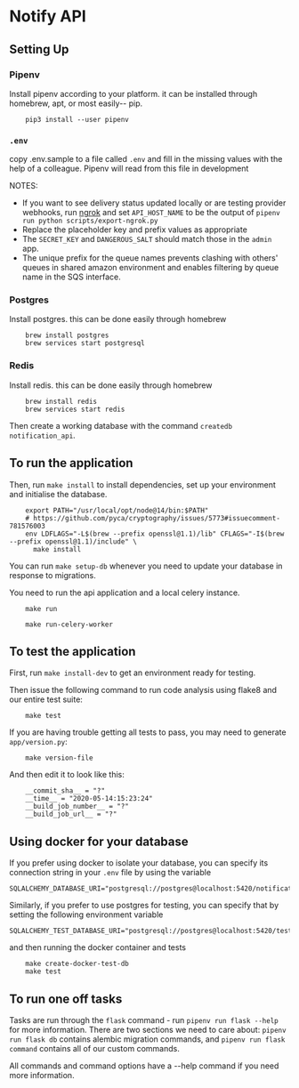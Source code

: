 # Notify API

## Setting Up

### Pipenv

Install pipenv according to your platform. it can be installed through
homebrew, apt, or most easily-- pip.

```shell
    pip3 install --user pipenv
```

### `.env`

copy .env.sample to a file called `.env` and fill in the missing values with the
help of a colleague. Pipenv will read from this file in development

NOTES:

- If you want to see delivery status updated locally or are testing provider webhooks, run [ngrok](https://ngrok.com) and set `API_HOST_NAME` to be the output of `pipenv run python scripts/export-ngrok.py`
- Replace the placeholder key and prefix values as appropriate
- The `SECRET_KEY` and `DANGEROUS_SALT` should match those in the `admin` app.
- The unique prefix for the queue names prevents clashing with others' queues in shared amazon environment and enables filtering by queue name in the SQS interface.

### Postgres

Install postgres. this can be done easily through homebrew

```shell
    brew install postgres
    brew services start postgresql
```

### Redis

Install redis. this can be done easily through homebrew

```shell
    brew install redis
    brew services start redis
```

Then create a working database with the command `createdb notification_api`.

## To run the application

Then, run `make install` to install dependencies, set up your environment and
initialise the database.
```
    export PATH="/usr/local/opt/node@14/bin:$PATH"
    # https://github.com/pyca/cryptography/issues/5773#issuecomment-781576003
    env LDFLAGS="-L$(brew --prefix openssl@1.1)/lib" CFLAGS="-I$(brew --prefix openssl@1.1)/include" \
      make install
```

You can run `make setup-db` whenever you need to update your database in response
to migrations.

You need to run the api application and a local celery instance.

```shell
    make run
```

```shell
    make run-celery-worker
```

## To test the application

First, run `make install-dev` to get an environment ready for testing.

Then issue the following command to run code analysis using flake8 and our
entire test suite:

```shell
    make test
```

If you are having trouble getting all tests to pass, you may need to generate `app/version.py`:

```shell
    make version-file
```

And then edit it to look like this:

```shell
    __commit_sha__ = "?"
    __time__ = "2020-05-14:15:23:24"
    __build_job_number__ = "?"
    __build_job_url__ = "?"
```

## Using docker for your database

If you prefer using docker to isolate your database, you can
specify its connection string in your `.env` file by using the variable

```
SQLALCHEMY_DATABASE_URI="postgresql://postgres@localhost:5420/notification_api"
```

Similarly, if you prefer to use postgres for testing, you can specify that
by setting the following environment variable

```
SQLALCHEMY_TEST_DATABASE_URI="postgresql://postgres@localhost:5420/test_notification_api"
```

and then running the docker container and tests

```
    make create-docker-test-db
    make test
```

## To run one off tasks

Tasks are run through the `flask` command - run `pipenv run flask --help` for more information. There are two sections we need to
care about: `pipenv run flask db` contains alembic migration commands, and `pipenv run flask command` contains all of our custom commands.

All commands and command options have a --help command if you need more information.

